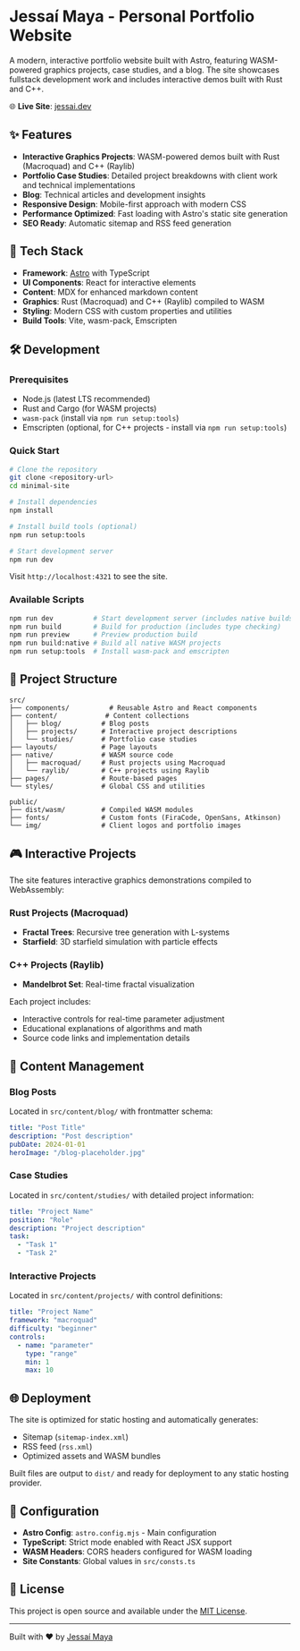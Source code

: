 # Jessaí Maya - Personal Portfolio Website

A modern, interactive portfolio website built with Astro, featuring WASM-powered graphics projects, case studies, and a blog. The site showcases fullstack development work and includes interactive demos built with Rust and C++.

🌐 **Live Site**: [jessai.dev](https://jessai.dev)

## ✨ Features

- **Interactive Graphics Projects**: WASM-powered demos built with Rust (Macroquad) and C++ (Raylib)
- **Portfolio Case Studies**: Detailed project breakdowns with client work and technical implementations
- **Blog**: Technical articles and development insights
- **Responsive Design**: Mobile-first approach with modern CSS
- **Performance Optimized**: Fast loading with Astro's static site generation
- **SEO Ready**: Automatic sitemap and RSS feed generation

## 🚀 Tech Stack

- **Framework**: [Astro](https://astro.build/) with TypeScript
- **UI Components**: React for interactive elements
- **Content**: MDX for enhanced markdown content
- **Graphics**: Rust (Macroquad) and C++ (Raylib) compiled to WASM
- **Styling**: Modern CSS with custom properties and utilities
- **Build Tools**: Vite, wasm-pack, Emscripten

## 🛠️ Development

### Prerequisites

- Node.js (latest LTS recommended)
- Rust and Cargo (for WASM projects)
- `wasm-pack` (install via `npm run setup:tools`)
- Emscripten (optional, for C++ projects - install via `npm run setup:tools`)

### Quick Start

```bash
# Clone the repository
git clone <repository-url>
cd minimal-site

# Install dependencies
npm install

# Install build tools (optional)
npm run setup:tools

# Start development server
npm run dev
```

Visit `http://localhost:4321` to see the site.

### Available Scripts

```bash
npm run dev          # Start development server (includes native builds)
npm run build        # Build for production (includes type checking)
npm run preview      # Preview production build
npm run build:native # Build all native WASM projects
npm run setup:tools  # Install wasm-pack and emscripten
```

## 📁 Project Structure

```
src/
├── components/          # Reusable Astro and React components
├── content/            # Content collections
│   ├── blog/          # Blog posts
│   ├── projects/      # Interactive project descriptions
│   └── studies/       # Portfolio case studies
├── layouts/           # Page layouts
├── native/            # WASM source code
│   ├── macroquad/     # Rust projects using Macroquad
│   └── raylib/        # C++ projects using Raylib
├── pages/             # Route-based pages
└── styles/            # Global CSS and utilities

public/
├── dist/wasm/         # Compiled WASM modules
├── fonts/             # Custom fonts (FiraCode, OpenSans, Atkinson)
└── img/               # Client logos and portfolio images
```

## 🎮 Interactive Projects

The site features interactive graphics demonstrations compiled to WebAssembly:

### Rust Projects (Macroquad)
- **Fractal Trees**: Recursive tree generation with L-systems
- **Starfield**: 3D starfield simulation with particle effects

### C++ Projects (Raylib)
- **Mandelbrot Set**: Real-time fractal visualization

Each project includes:
- Interactive controls for real-time parameter adjustment
- Educational explanations of algorithms and math
- Source code links and implementation details

## 📝 Content Management

### Blog Posts
Located in `src/content/blog/` with frontmatter schema:
```yaml
title: "Post Title"
description: "Post description"
pubDate: 2024-01-01
heroImage: "/blog-placeholder.jpg"
```

### Case Studies
Located in `src/content/studies/` with detailed project information:
```yaml
title: "Project Name"
position: "Role"
description: "Project description"
task: 
  - "Task 1"
  - "Task 2"
```

### Interactive Projects
Located in `src/content/projects/` with control definitions:
```yaml
title: "Project Name"
framework: "macroquad"
difficulty: "beginner"
controls:
  - name: "parameter"
    type: "range"
    min: 1
    max: 10
```

## 🌐 Deployment

The site is optimized for static hosting and automatically generates:
- Sitemap (`sitemap-index.xml`)
- RSS feed (`rss.xml`)
- Optimized assets and WASM bundles

Built files are output to `dist/` and ready for deployment to any static hosting provider.

## 🔧 Configuration

- **Astro Config**: `astro.config.mjs` - Main configuration
- **TypeScript**: Strict mode enabled with React JSX support
- **WASM Headers**: CORS headers configured for WASM loading
- **Site Constants**: Global values in `src/consts.ts`

## 📄 License

This project is open source and available under the [MIT License](LICENSE).

---

Built with ❤️ by [Jessaí Maya](https://jessai.dev)